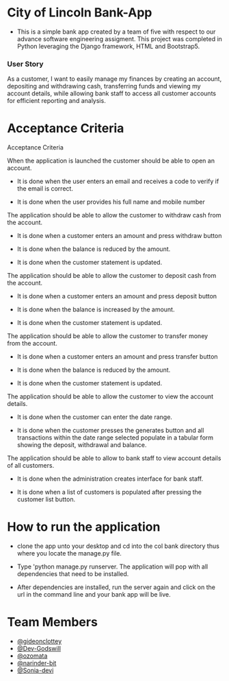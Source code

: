 # City of Lincoln Bank-App
 - This is a simple bank app created by a team of five with respect to our advance software 
    engineering assigment. This project was completed in Python leveraging the  Django framework, HTML and Bootstrap5.

### User Story 
As a customer, I want to easily manage my finances by creating an account, depositing and withdrawing cash, transferring funds and viewing my account details, while allowing bank staff to access all customer accounts for efficient reporting and analysis.


#  Acceptance Criteria
Acceptance Criteria 

When the application is  launched the customer should be able to open an account. 

- It is done when the user enters an email and receives a code to verify if the email is correct. 

- It is done when the user provides his full name and mobile number 

 

The application should be able to allow the customer to withdraw cash from the account. 

- It is done when a customer enters an amount and press withdraw button 

- It is done when the balance is reduced by the amount. 

- It is done when the  customer statement is updated. 

 

The application should be able to allow the customer to deposit cash from the account. 

- It is done when a customer enters an amount and press deposit button 

- It is done when the balance is increased by the amount. 

- It is done when the customer statement is updated. 

 

 The application should be able to allow the customer to transfer money from the account. 

- It is done when a customer enters an amount and press transfer button 

- It is done when the balance is reduced by the amount. 

- It is done when the customer statement is updated. 

 

The application should be able to allow the customer to view the account details. 

- It is done when the customer can enter the date range. 
   
- It is done when the customer presses the generates button and all transactions within the date range   selected populate in a tabular form showing the deposit, withdrawal and balance. 

 

The application should be able to allow to bank staff to view account details of all customers. 

- It is done when the administration creates interface for bank staff. 

- It is done when a list of customers is populated after pressing the customer list button. 


# How to run the application

- clone the app unto your desktop and cd into the col bank directory 
  thus where you locate the manage.py file.
- Type 'python manage.py runserver. The application will pop with all dependencies that need to be 
  installed.

- After dependencies are installed, run the server again and click on the url in the command line
  and your bank app will be live.

# Team Members
- [@gideonclottey](https://github.com/gideonclottey)
- [@Dev-Godswill](https://github.com/Dev-Godswill)
- [@ozomata](https://github.com/ozomata)
- [@narinder-bit](https://github.com/narinder-bit)
- [@Sonia-devi](https://github.com/Sonia-devi)


